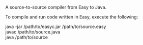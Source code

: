 A source-to-source compiler from Easy to Java. 

To compile and run code written in Easy, execute the following:

java -jar /path/to/easyc.jar /path/to/source.easy <br>
javac /path/to/source.java <br>
java /path/to/source <br>

